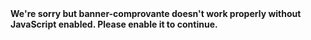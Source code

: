 <!DOCTYPE html><html lang=en><head><meta charset=utf-8><meta http-equiv=X-UA-Compatible content="IE=edge"><meta name=viewport content="width=device-width,initial-scale=1"><link rel=apple-touch-icon sizes=57x57 href=favicon/apple-icon-57x57.png><link rel=apple-touch-icon sizes=60x60 href=favicon/apple-icon-60x60.png><link rel=apple-touch-icon sizes=72x72 href=favicon/apple-icon-72x72.png><link rel=apple-touch-icon sizes=76x76 href=favicon/apple-icon-76x76.png><link rel=apple-touch-icon sizes=114x114 href=favicon/apple-icon-114x114.png><link rel=apple-touch-icon sizes=120x120 href=favicon/apple-icon-120x120.png><link rel=apple-touch-icon sizes=144x144 href=favicon/apple-icon-144x144.png><link rel=apple-touch-icon sizes=152x152 href=favicon/apple-icon-152x152.png><link rel=apple-touch-icon sizes=180x180 href=favicon/apple-icon-180x180.png><link rel=icon type=image/png sizes=192x192 href=favicon/android-icon-192x192.png><link rel=icon type=image/png sizes=32x32 href=favicon/favicon-32x32.png><link rel=icon type=image/png sizes=96x96 href=favicon/favicon-96x96.png><link rel=icon type=image/png sizes=16x16 href=favicon/favicon-16x16.png><link rel=manifest href=favicon/manifest.json><meta name=msapplication-TileColor content=#ffffff><meta name=msapplication-TileImage content=/ms-icon-144x144.png><meta name=theme-color content=#ffffff><title>Banner Internet - Camo Digital</title><link href=js/about.71d526d9.js rel=prefetch><link href=css/app.b0ad9996.css rel=preload as=style><link href=js/app.fb7a1019.js rel=preload as=script><link href=js/chunk-vendors.7848b26c.js rel=preload as=script><link href=css/app.b0ad9996.css rel=stylesheet></head><body><noscript><strong>We're sorry but banner-comprovante doesn't work properly without JavaScript enabled. Please enable it to continue.</strong></noscript><div id=app></div><script src=js/chunk-vendors.7848b26c.js></script><script src=js/app.fb7a1019.js></script></body></html>